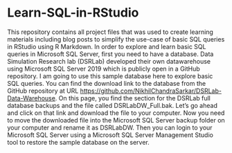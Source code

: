 # Learn-SQL-in-RStudio
This repository contains all project files that was used to create learning materials including blog posts to simplify the use-case of basic SQL queries in RStudio using R Markdown. In order to explore and learn basic SQL queries in Microsoft SQL Server, first you need to have a database. Data Simulation Research lab (DSRLab) developed their own datawarehouse using Microsoft SQL Server 2019 which is publicly open in a GitHub repository. I am going to use this sample database here to explore basic SQL queries. You can find the download link to the database from the GitHub repository at URL https://github.com/NikhilChandraSarkar/DSRLab-Data-Warehouse. On this page, you find the section for the DSRLab full database backups and the file called DSRLabDW_Full.bak. Let’s go ahead and click on that link and download the file to your computer. Now you need to move the downloaded file into the Microsoft SQL Server backup folder on your computer and rename it as DSRLabDW. Then you can login to your Microsoft SQL Server using a Microsoft SQL Server Management Studio tool to restore the sample database on the server.
